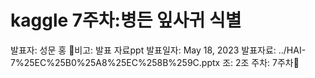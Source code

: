 # kaggle 7주차:병든 잎사귀 식별

발표자: 성문 홍
비고: 발표 자료ppt
발표일자: May 18, 2023
발표자료: ../HAI-7%25EC%25B0%25A8%25EC%258B%259C.pptx
조: 2조
주차: 7주차🌿